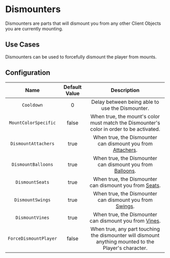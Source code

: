 # Dismounters

Dismounters are parts that will dismount you from any other Client Objects you are currently mounting.

## Use Cases

Dismounters can be used to forcefully dismount the player from mounts.

## Configuration

| Name | Default Value | Description
|:-----:|:-----:|:-----:
| `Cooldown` | 0 | Delay between being able to use the Dismounter.
| `MountColorSpecific` | false | When true, the mount's color must match the Dismounter's color in order to be activated.
| `DismountAttachers` | true | When true, the Dismounter can dismount you from [Attachers](attachers.md).
| `DismountBalloons` | true | When true, the Dismounter can dismount you from [Balloons](balloons.md).
| `DismountSeats` | true | When true, the Dismounter can dismount you from [Seats](seats.md).
| `DismountSwings` | true | When true, the Dismounter can dismount you from [Swings](swings.md).
| `DismountVines` | true | When true, the Dismounter can dismount you from [Vines](vines.md).
| `ForceDismountPlayer` | false | When true, any part touching the dismounter will dismount anything mounted to the Player's character.
